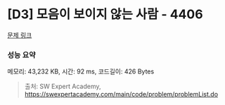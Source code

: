 # [D3] 모음이 보이지 않는 사람 - 4406 

[문제 링크](https://swexpertacademy.com/main/code/problem/problemDetail.do?contestProbId=AWNcD_66pUEDFAV8) 

### 성능 요약

메모리: 43,232 KB, 시간: 92 ms, 코드길이: 426 Bytes



> 출처: SW Expert Academy, https://swexpertacademy.com/main/code/problem/problemList.do